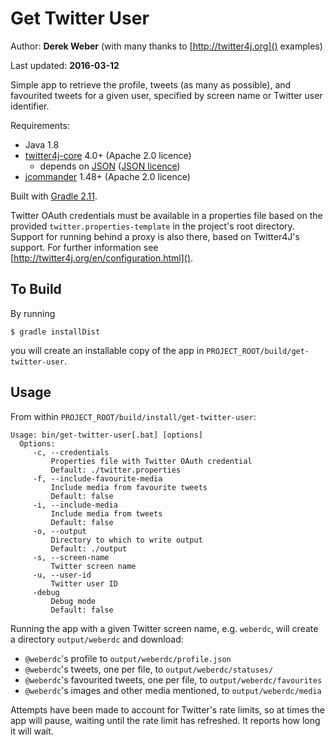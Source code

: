 # Get Twitter User

Author: **Derek Weber** (with many thanks to [http://twitter4j.org]() examples)

Last updated: **2016-03-12**

Simple app to retrieve the profile, tweets (as many as possible), and favourited
tweets for a given user, specified by screen name or Twitter user identifier.

Requirements:
 + Java 1.8
 + [twitter4j-core](http://twitter4j.org) 4.0+ (Apache 2.0 licence)
   + depends on [JSON](http://json.org) ([JSON licence](http://www.json.org/license.html))
 + [jcommander](http://jcommander.org) 1.48+ (Apache 2.0 licence)

Built with [Gradle 2.11](http://gradle.org).

Twitter OAuth credentials must be available in a properties file based on the
provided `twitter.properties-template` in the project's root directory. Support
for running behind a proxy is also there, based on Twitter4J's support. For
further information see [http://twitter4j.org/en/configuration.html]().

## To Build

By running

`$ gradle installDist`

you will create an installable copy of the app in `PROJECT_ROOT/build/get-twitter-user`.

## Usage
From within `PROJECT_ROOT/build/install/get-twitter-user`:
```
Usage: bin/get-twitter-user[.bat] [options]
  Options:
     -c, --credentials
         Properties file with Twitter OAuth credential
         Default: ./twitter.properties
     -f, --include-favourite-media
         Include media from favourite tweets
         Default: false
     -i, --include-media
         Include media from tweets
         Default: false
     -o, --output
         Directory to which to write output
         Default: ./output
     -s, --screen-name
         Twitter screen name
     -u, --user-id
         Twitter user ID
     -debug
         Debug mode
         Default: false
```

Running the app with a given Twitter screen name, e.g. `weberdc`, will create
a directory `output/weberdc` and download:

 + `@weberdc`'s profile to `output/weberdc/profile.json`
 + `@weberdc`'s tweets, one per file, to `output/weberdc/statuses/`
 + `@weberdc`'s favourited tweets, one per file, to `output/weberdc/favourites`
 + `@weberdc`'s images and other media mentioned, to `output/weberdc/media`

Attempts have been made to account for Twitter's rate limits, so at times the
app will pause, waiting until the rate limit has refreshed. It reports how long
it will wait.